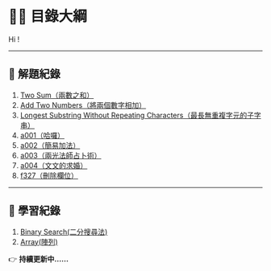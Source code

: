 # 🙋‍♂️ 目錄大綱

Hi !

---

## 📌 解題紀錄

1. [Two Sum（兩數之和）](Leetcode/twosum.md)
2. [Add Two Numbers（將兩個數字相加）](Leetcode/addtwonumber.md)
3. [Longest Substring Without Repeating Characters（最長無重複字元的子字串）](Leetcode/Longest_Substring_Without_Repeating_Characters.md)
4. [a001（哈囉）](zerojudge/a001.md)
5. [a002（簡易加法）](zerojudge/a002.md)
6. [a003（兩光法師占卜術）](zerojudge/a003.md)
7. [a004（文文的求婚）](zerojudge/a004.md)
8. [f327（刪除欄位）](zerojudge/f327.md)

---

## 📌 學習紀錄

1. [Binary Search(二分搜尋法)](Data_Structure/Binary_search.md)
2. [Array(陣列)](Data_Structure/Array.md)

👉 **持續更新中……**

